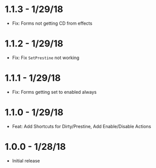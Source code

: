 # 1.1.3 - 1/29/18
- Fix: Forms not getting CD from effects

# 1.1.2 - 1/29/18
- Fix: Fix `SetPrestine` not working

# 1.1.1 - 1/29/18
- Fix: Forms getting set to enabled always

# 1.1.0 - 1/29/18
- Feat: Add Shortcuts for Dirty/Prestine, Add Enable/Disable Actions

# 1.0.0 - 1/28/18
- Initial release
